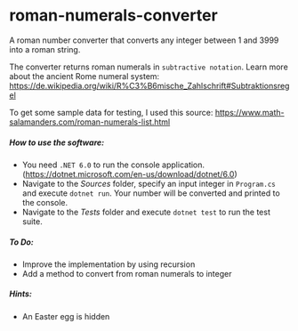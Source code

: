 # roman-numerals-converter

A roman number converter that converts any integer between 1 and 3999 into a roman string.

The converter returns roman numerals in `subtractive notation`. Learn more about the ancient Rome numeral system: https://de.wikipedia.org/wiki/R%C3%B6mische_Zahlschrift#Subtraktionsregel

To get some sample data for testing, I used this source: https://www.math-salamanders.com/roman-numerals-list.html

##### How to use the software:

- You need `.NET 6.0` to run the console application. (https://dotnet.microsoft.com/en-us/download/dotnet/6.0)
- Navigate to the _Sources_ folder, specify an input integer in `Program.cs` and execute `dotnet run`. Your number will be converted and printed to the console.
- Navigate to the _Tests_ folder and execute `dotnet test` to run the test suite.

##### To Do:

- Improve the implementation by using recursion
- Add a method to convert from roman numerals to integer

##### Hints:

- An Easter egg is hidden
